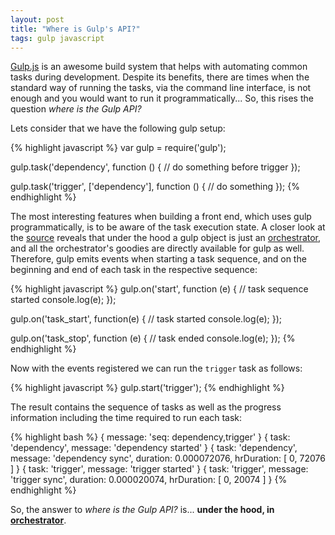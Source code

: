 ```yaml
---
layout: post
title: "Where is Gulp's API?"
tags: gulp javascript
---
```


[Gulp.js](http://gulpjs.com/) is an awesome build system that helps with automating common tasks during development. Despite its benefits, there are times when the standard way of running the tasks, via the command line interface, is not enough and you would want to run it programmatically... So, this rises the question _where is the Gulp API?_

Lets consider that we have the following gulp setup:

{% highlight javascript %}
var gulp = require('gulp');

gulp.task('dependency', function () {
  // do something before trigger
});

gulp.task('trigger', ['dependency'], function () {
  // do something
});
{% endhighlight %}

The most interesting features when building a front end, which uses gulp programmatically, is to be aware of the task execution state. A closer look at the [source](https://github.com/gulpjs/gulp/blob/master/index.js#L12) reveals that under the hood a gulp object is just an [orchestrator](https://github.com/robrich/orchestrator), and all the orchestrator's goodies are directly available for gulp as well. Therefore, gulp emits events when starting a task sequence, and on the beginning and end of each task in the respective sequence:

{% highlight javascript %}
gulp.on('start', function (e) {
  // task sequence started
  console.log(e);
});

gulp.on('task_start', function(e) {
  // task started
  console.log(e);
});

gulp.on('task_stop', function (e) {
  // task ended
  console.log(e);
});
{% endhighlight %}

Now with the events registered we can run the `trigger` task as follows:

{% highlight javascript %}
gulp.start('trigger');
{% endhighlight %}

The result contains the sequence of tasks as well as the progress information including the time required to run each task:

{% highlight bash %}
{ message: 'seq: dependency,trigger' }
{ task: 'dependency', message: 'dependency started' }
{ task: 'dependency',
  message: 'dependency sync',
  duration: 0.000072076,
  hrDuration: [ 0, 72076 ] }
{ task: 'trigger', message: 'trigger started' }
{ task: 'trigger',
  message: 'trigger sync',
  duration: 0.000020074,
  hrDuration: [ 0, 20074 ] }
{% endhighlight %}

So, the answer to _where is the Gulp API?_ is... __under the hood, in [orchestrator](https://github.com/robrich/orchestrator)__.

